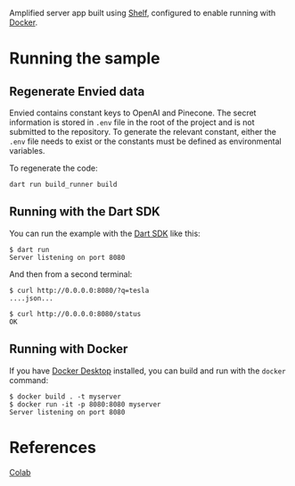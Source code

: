 Amplified server app built using [Shelf](https://pub.dev/packages/shelf),
configured to enable running with [Docker](https://www.docker.com/).

# Running the sample

## Regenerate Envied data

Envied contains constant keys to OpenAI and Pinecone.
The secret information is stored in `.env` file in the root of the project and is not submitted to
the repository. To generate the relevant constant, either the `.env` file needs to exist or the
constants must be defined as environmental variables.

To regenerate the code:

```shell
dart run build_runner build
```

## Running with the Dart SDK

You can run the example with the [Dart SDK](https://dart.dev/get-dart)
like this:

```
$ dart run
Server listening on port 8080
```

And then from a second terminal:
```
$ curl http://0.0.0.0:8080/?q=tesla
....json...

$ curl http://0.0.0.0:8080/status
OK
```

## Running with Docker

If you have [Docker Desktop](https://www.docker.com/get-started) installed, you
can build and run with the `docker` command:

```
$ docker build . -t myserver
$ docker run -it -p 8080:8080 myserver
Server listening on port 8080
```

# References

[Colab](https://colab.research.google.com/drive/1SnxE3U2vUdGGkexXroPSuNvKjmAmBMX5)

